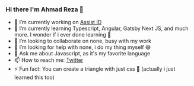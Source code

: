 ### Hi there I'm Ahmad Reza 👋

<!--
**ahmad-reza619/ahmad-reza619** is a ✨ _special_ ✨ repository because its `README.md` (this file) appears on your GitHub profile.

Here are some ideas to get you started:
-->
- 🔭 I’m currently working on [Assist ID](https://assist.id)
- 🌱 I’m currently learning Typescript, Angular, Gatsby Next JS, and much more. I wonder if i ever done learning :thinking:
- 👯 I’m looking to collaborate on none, busy with my work
- 🤔 I’m looking for help with none, i do my thing myself :smile:
- 💬 Ask me about Javascript, as it's my favorite language
- 📫 How to reach me: [Twitter](https://twitter.com/HungryDev1)
- ⚡ Fun fact: You can create a triangle with just css :eyes: (actually i just learned this too)

